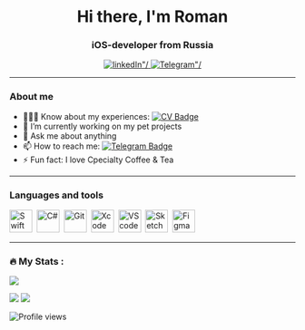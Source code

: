 <div id="header" align="center">
  <h1>Hi there, I'm Roman</h1>
  <h3>iOS-developer from Russia</h3>
</div>
<div id="socials" align="center">
  <a href="https://www.linkedin.com/in/roman-lantsov-4b5436277/">
    <img src="https://img.shields.io/badge/LinkedIn-blue?style=for-the-badge&logo=linkedin&logoColor=white" alt=linkedIn"/>
  </a>
  <a href="https://t.me/romkalants">
    <img src="https://img.shields.io/badge/Telegram-blue?style=for-the-badge&logo=telegram&logoColor=white" alt=Telegram"/>
  </a>
</div>

---
### About me
- 👨🏻‍🎓 Know about my experiences: [![CV Badge](https://img.shields.io/badge/CV-blue?style=flat&logo=CV&logoColor=white)](https://drive.google.com/file/d/15dzR9v7vtVxCi2-FBLauy15rhexyWyIx/view)
- 🔭 I’m currently working on my pet projects
- 💬 Ask me about anything
- 📫 How to reach me: [![Telegram Badge](https://img.shields.io/badge/romkalan-blue?style=flat&logo=telegram&logoColor=white)](https://t.me/romkalants)
- ⚡ Fun fact: I love Cpecialty Coffee & Tea

---
### Languages and tools
<img src="https://cdn.jsdelivr.net/gh/devicons/devicon/icons/swift/swift-original.svg" title="Swift" width="40" height="40"/>&nbsp;
<img src="https://cdn.jsdelivr.net/gh/devicons/devicon/icons/csharp/csharp-original.svg" title="C#" width="40" height="40"/>&nbsp;
<img src="https://cdn.jsdelivr.net/gh/devicons/devicon/icons/git/git-plain.svg" title="Git" width="40" height="40"/>&nbsp;
<img src="https://cdn.jsdelivr.net/gh/devicons/devicon/icons/xcode/xcode-original.svg" title="Xcode" width="40" height="40"/>&nbsp;
<img src="https://cdn.jsdelivr.net/gh/devicons/devicon/icons/vscode/vscode-original.svg" title="VScode" width="40" height="40"/>&nbsp;
<img src="https://cdn.jsdelivr.net/gh/devicons/devicon/icons/sketch/sketch-original.svg" title="Sketch" width="40" height="40"/>&nbsp;
<img src="https://cdn.jsdelivr.net/gh/devicons/devicon/icons/figma/figma-original.svg" title="Figma" width="40" height="40"/>&nbsp;

---
### :fire: My Stats :

<p float="center">
  <img src ="https://github-readme-streak-stats.herokuapp.com?user=romkalan&theme=radical&hide_border=true&background=#000000">
</p>

![](http://github-profile-summary-cards.vercel.app/api/cards/stats?username=romkalan&show_icons=true&theme=radical)
![](http://github-profile-summary-cards.vercel.app/api/cards/productive-time?username=romkalan&show_icons=true&theme=radical&utcOffset=5)

![Profile views](https://komarev.com/ghpvc/?username=romkalan&color=yellow)
